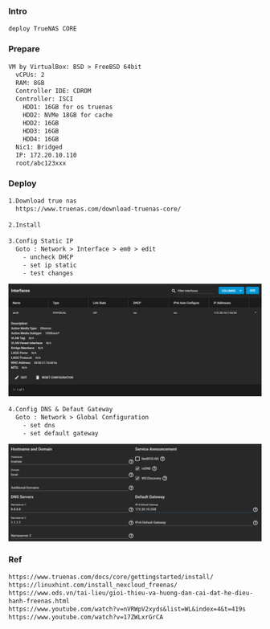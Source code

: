 ### Intro
    deploy TrueNAS CORE

### Prepare
    VM by VirtualBox: BSD > FreeBSD 64bit
      vCPUs: 2
      RAM: 8GB
      Controller IDE: CDROM
      Controller: ISCI
        HDD1: 16GB for os truenas
        HDD2: NVMe 18GB for cache
        HDD2: 16GB
        HDD3: 16GB
        HDD4: 16GB
      Nic1: Bridged
      IP: 172.20.10.110
      root/abc123xxx

### Deploy
    1.Download true nas
      https://www.truenas.com/download-truenas-core/

    2.Install
    
    3.Config Static IP
      Goto : Network > Interface > em0 > edit
        - uncheck DHCP
        - set ip static
        - test changes
   <p align="center"><img src="https://github.com/hieunt84/play-truenas/blob/master/images/config-network.PNG" /></p>

    4.Config DNS & Defaut Gateway
      Goto : Network > Global Configuration
        - set dns
        - set default gateway
   <p align="center"><img src="https://github.com/hieunt84/play-truenas/blob/master/images/config-network-3.PNG" /></p>
    
### Ref
    https://www.truenas.com/docs/core/gettingstarted/install/
    https://linuxhint.com/install_nexcloud_freenas/
    https://www.ods.vn/tai-lieu/gioi-thieu-va-huong-dan-cai-dat-he-dieu-hanh-freenas.html
    https://www.youtube.com/watch?v=nVRWpV2xyds&list=WL&index=4&t=419s
    https://www.youtube.com/watch?v=17ZWLxrGrCA

